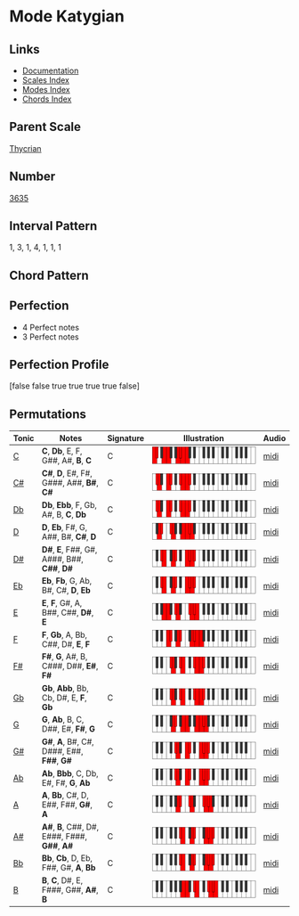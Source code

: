 # Mode Katygian

## Links

- [Documentation](README.md)
- [Scales Index](Scales.md)
- [Modes Index](Modes.md)
- [Chords Index](Chords.md)

## Parent Scale

[Thycrian](ScaleThycrian.md)

## Number

[3635](https://ianring.com/musictheory/scales/3635)

## Interval Pattern

1, 3, 1, 4, 1, 1, 1

## Chord Pattern



## Perfection

- 4 Perfect notes
- 3 Perfect notes

## Perfection Profile

[false false true true true true false]

## Permutations

| Tonic | Notes | Signature | Illustration | Audio |
|-------|-------|-----------|--------------|-------|
| [C](ModeCNaturalKatygian.md) | **C**, **Db**, E, F, G##, A#, **B**, **C** | C | ![CNaturalKatygian](ModeCNaturalKatygian.png) | [midi](https://github.com/edipermadi/music/blob/main/docs/ModeCNaturalKatygian.mid?raw=true) |
| [C#](ModeCSharpKatygian.md) | **C#**, **D**, E#, F#, G###, A##, **B#**, **C#** | C | ![CSharpKatygian](ModeCSharpKatygian.png) | [midi](https://github.com/edipermadi/music/blob/main/docs/ModeCSharpKatygian.mid?raw=true) |
| [Db](ModeDFlatKatygian.md) | **Db**, **Ebb**, F, Gb, A#, B, **C**, **Db** | C | ![DFlatKatygian](ModeDFlatKatygian.png) | [midi](https://github.com/edipermadi/music/blob/main/docs/ModeDFlatKatygian.mid?raw=true) |
| [D](ModeDNaturalKatygian.md) | **D**, **Eb**, F#, G, A##, B#, **C#**, **D** | C | ![DNaturalKatygian](ModeDNaturalKatygian.png) | [midi](https://github.com/edipermadi/music/blob/main/docs/ModeDNaturalKatygian.mid?raw=true) |
| [D#](ModeDSharpKatygian.md) | **D#**, **E**, F##, G#, A###, B##, **C##**, **D#** | C | ![DSharpKatygian](ModeDSharpKatygian.png) | [midi](https://github.com/edipermadi/music/blob/main/docs/ModeDSharpKatygian.mid?raw=true) |
| [Eb](ModeEFlatKatygian.md) | **Eb**, **Fb**, G, Ab, B#, C#, **D**, **Eb** | C | ![EFlatKatygian](ModeEFlatKatygian.png) | [midi](https://github.com/edipermadi/music/blob/main/docs/ModeEFlatKatygian.mid?raw=true) |
| [E](ModeENaturalKatygian.md) | **E**, **F**, G#, A, B##, C##, **D#**, **E** | C | ![ENaturalKatygian](ModeENaturalKatygian.png) | [midi](https://github.com/edipermadi/music/blob/main/docs/ModeENaturalKatygian.mid?raw=true) |
| [F](ModeFNaturalKatygian.md) | **F**, **Gb**, A, Bb, C##, D#, **E**, **F** | C | ![FNaturalKatygian](ModeFNaturalKatygian.png) | [midi](https://github.com/edipermadi/music/blob/main/docs/ModeFNaturalKatygian.mid?raw=true) |
| [F#](ModeFSharpKatygian.md) | **F#**, **G**, A#, B, C###, D##, **E#**, **F#** | C | ![FSharpKatygian](ModeFSharpKatygian.png) | [midi](https://github.com/edipermadi/music/blob/main/docs/ModeFSharpKatygian.mid?raw=true) |
| [Gb](ModeGFlatKatygian.md) | **Gb**, **Abb**, Bb, Cb, D#, E, **F**, **Gb** | C | ![GFlatKatygian](ModeGFlatKatygian.png) | [midi](https://github.com/edipermadi/music/blob/main/docs/ModeGFlatKatygian.mid?raw=true) |
| [G](ModeGNaturalKatygian.md) | **G**, **Ab**, B, C, D##, E#, **F#**, **G** | C | ![GNaturalKatygian](ModeGNaturalKatygian.png) | [midi](https://github.com/edipermadi/music/blob/main/docs/ModeGNaturalKatygian.mid?raw=true) |
| [G#](ModeGSharpKatygian.md) | **G#**, **A**, B#, C#, D###, E##, **F##**, **G#** | C | ![GSharpKatygian](ModeGSharpKatygian.png) | [midi](https://github.com/edipermadi/music/blob/main/docs/ModeGSharpKatygian.mid?raw=true) |
| [Ab](ModeAFlatKatygian.md) | **Ab**, **Bbb**, C, Db, E#, F#, **G**, **Ab** | C | ![AFlatKatygian](ModeAFlatKatygian.png) | [midi](https://github.com/edipermadi/music/blob/main/docs/ModeAFlatKatygian.mid?raw=true) |
| [A](ModeANaturalKatygian.md) | **A**, **Bb**, C#, D, E##, F##, **G#**, **A** | C | ![ANaturalKatygian](ModeANaturalKatygian.png) | [midi](https://github.com/edipermadi/music/blob/main/docs/ModeANaturalKatygian.mid?raw=true) |
| [A#](ModeASharpKatygian.md) | **A#**, **B**, C##, D#, E###, F###, **G##**, **A#** | C | ![ASharpKatygian](ModeASharpKatygian.png) | [midi](https://github.com/edipermadi/music/blob/main/docs/ModeASharpKatygian.mid?raw=true) |
| [Bb](ModeBFlatKatygian.md) | **Bb**, **Cb**, D, Eb, F##, G#, **A**, **Bb** | C | ![BFlatKatygian](ModeBFlatKatygian.png) | [midi](https://github.com/edipermadi/music/blob/main/docs/ModeBFlatKatygian.mid?raw=true) |
| [B](ModeBNaturalKatygian.md) | **B**, **C**, D#, E, F###, G##, **A#**, **B** | C | ![BNaturalKatygian](ModeBNaturalKatygian.png) | [midi](https://github.com/edipermadi/music/blob/main/docs/ModeBNaturalKatygian.mid?raw=true) |
